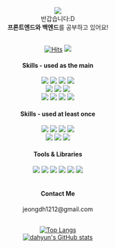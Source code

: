 
<div align="center">
<img src="https://capsule-render.vercel.app/api?type=slice&color=auto&height=200&text=Hello&fontAlign=76&rotate=13&fontAlignY=25&desc=I'm%20Dahyun&descAlign=82&descAlignY=44"/>
  
<!-- <img src="https://capsule-render.vercel.app/api?type=waving&color=timeGradient&height=150"/> -->
<!-- <img src="https://readme-typing-svg.demolab.com?font=Nanum+Pen+Script&size=50&pause=1000&color=6C97F7&center=true&vCenter=true&width=700&height=60&lines=Welcome+to+Dahyun's+GitHub!%F0%9F%91%8B"/> -->

</div>

<div align="center">
반갑습니다:D <br/>
<b>프론트엔드와 백엔드</b>를 공부하고 있어요! <br/>
<br/>

[![Hits](https://hits.seeyoufarm.com/api/count/incr/badge.svg?url=https%3A%2F%2Fgithub.com%2FdahyunJJ&count_bg=%239A9A9A&title_bg=%238484F7&icon=&icon=googlefit.svg&icon_color=%23E7E7E7&title=hits&edge_flat=false)](https://hits.seeyoufarm.com) <a href="https://small-habit.tistory.com/" target="_blank"><img src="https://img.shields.io/badge/Tistory-7F7FFF?style=plastic-square&logo=Tistory&logoColor=white"/></a>
</div>


<div align="center">  
  <h4>Skills - used as the main</h4>
  <img src="https://img.shields.io/badge/Spring Boot-6DB33F?style=plastic-square&logo=Spring Boot&logoColor=white">
  <img src="https://img.shields.io/badge/java-CC0000?style=plastic-square&logo=java&logoColor=white" />    
  <img src="https://img.shields.io/badge/mysql-4479A1?style=plastic-square&logo=mysql&logoColor=white" />
  <img src="https://img.shields.io/badge/oracle-F80000?style=plastic-square&logo=oracle&logoColor=white" />
  <br/>
  <img src="https://img.shields.io/badge/React-61DAFB?style=plastic-square&logo=React&logoColor=white"> 
  <img src="https://img.shields.io/badge/redux-764ABC?style=plastic-square&logo=redux&logoColor=white" />
  <img src="https://img.shields.io/badge/typescript-3178C6?style=plastic-square&logo=typescript&logoColor=white" />    
  
  <br/>
  
  <img src="https://img.shields.io/badge/HTML5-E34F26?style=plastic-square&logo=HTML5&logoColor=white">
  <img src="https://img.shields.io/badge/CSS3-1572B6?style=plastic-square&logo=CSS3&logoColor=white"> 
  <img src="https://img.shields.io/badge/JavaScript-F7DF1E?style=plastic-square&logo=JavaScript&logoColor=white"> 
  <img src="https://img.shields.io/badge/styledcomponents-DB7093?style=plastic-square&logo=styledcomponents&logoColor=white" />
  <br/>

  <h4>Skills - used at least once</h4>       
  <img src="https://img.shields.io/badge/Amazon AWS-FF9900?style=plastic-square&logo=amazonwebservices&logoColor=white" />      
  <img src="https://img.shields.io/badge/firebase-FFCA28?style=plastic-square&logo=firebase&logoColor=white" />
  <img src="https://img.shields.io/badge/expo-00B2A5?style=plastic-square&logo=expo&logoColor=white" />
  <img src="https://img.shields.io/badge/python-3776AB?style=plastic-square&logo=python&logoColor=white" /> 
  
  <br/>
  <img src="https://img.shields.io/badge/Node.js-5FA04E?style=plastic-square&logo=Node.js&logoColor=white">
  <img src="https://img.shields.io/badge/express-000000?style=plastic-square&logo=express&logoColor=white" />
  <img src="https://img.shields.io/badge/mongodb-47A248?style=plastic-square&logo=mongodb&logoColor=white" />       
  
  <br/>
  
  <h4>Tools & Libraries</h4>  
  <img src="https://img.shields.io/badge/git-F05032?style=plastic-square&logo=git&logoColor=white"> 
  <img src="https://img.shields.io/badge/github-181717?style=plastic-square&logo=github&logoColor=white"> 
  <img src="https://img.shields.io/badge/figma-F24E1E?style=plastic-square&logo=figma&logoColor=white" />
  <img src="https://img.shields.io/badge/slack-4A154B?style=plastic-square&logo=slack&logoColor=white" />
  <img src="https://img.shields.io/badge/Notion-000000?style=plastic-square&logo=Notion&logoColor=white" />
  <img src="https://img.shields.io/badge/Bootstrap-7952B3?style=plastic-square&logo=Bootstrap&logoColor=white" />
  
  <br/>
  <br/>
  
  <h4>Contact Me</h4>
  <span>jeongdh1212@gmail.com</span>

  <br/>
  <br/>
  
  [![Top Langs](https://github-readme-stats.vercel.app/api/top-langs/?username=dahyunJJ&hide=jupyter%20Notebook&layout=compact)](https://github.com/dahyunJJ/github-readme-stats)
  <br/>
  [![dahyun's GitHub stats](https://github-readme-stats.vercel.app/api?username=dahyunJJ&show_icons=true&theme=merko,contribs&count_private=true)](https://github.com/dahyunJJ/github-readme-stats)
</div>
